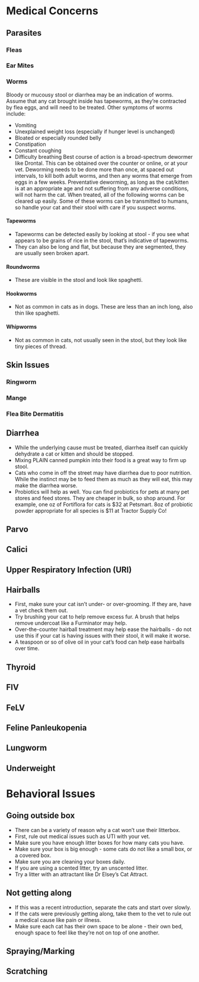 # Medical Concerns
## Parasites
### Fleas
### Ear Mites
### Worms
Bloody or mucousy stool or diarrhea may be an indication of worms. Assume that any cat brought inside has tapeworms, as they’re contracted by flea eggs, and will need to be treated. 
Other symptoms of worms include:
* Vomiting
* Unexplained weight loss (especially if hunger level is unchanged)
* Bloated or especially rounded belly
* Constipation
* Constant coughing
* Difficulty breathing
Best course of action is a broad-spectrum dewormer like Drontal. This can be obtained over the counter or online, or at your vet. Deworming needs to be done more than once, at spaced out intervals, to kill both adult worms, and then any worms that emerge from eggs in a few weeks. 
Preventative deworming, as long as the cat/kitten is at an appropriate age and not suffering from any adverse conditions, will not harm the cat. 
When treated, all of the following worms can be cleared up easily. 
Some of these worms can be transmitted to humans, so handle your cat and their stool with care if you suspect worms. 
#### Tapeworms
* Tapeworms can be detected easily by looking at stool - if you see what appears to be grains of rice in the stool, that’s indicative of tapeworms. 
* They can also be long and flat, but because they are segmented, they are usually seen broken apart. 
#### Roundworms
* These are visible in the stool and look like spaghetti. 
#### Hookworms
* Not as common in cats as in dogs. These are less than an inch long, also thin like spaghetti. 
#### Whipworms
* Not as common in cats, not usually seen in the stool, but they look like tiny pieces of thread. 
## Skin Issues
### Ringworm
### Mange
### Flea Bite Dermatitis
## Diarrhea
* While the underlying cause must be treated, diarrhea itself can quickly dehydrate a cat or kitten and should be stopped. 
* Mixing PLAIN canned pumpkin into their food is a great way to firm up stool. 
* Cats who come in off the street may have diarrhea due to poor nutrition. While the instinct may be to feed them as much as they will eat, this may make the diarrhea worse. 
* Probiotics will help as well. You can find probiotics for pets at many pet stores and feed stores. They are cheaper in bulk, so shop around. For example, one oz of Fortiflora for cats is $32 at Petsmart. 8oz of probiotic powder appropriate for all species is $11 at Tractor Supply Co!
## Parvo
## Calici
## Upper Respiratory Infection (URI)
## Hairballs
* First, make sure your cat isn’t under- or over-grooming. If they are, have a vet check them out. 
* Try brushing your cat to help remove excess fur. A brush that helps remove undercoat like a Furminator may help. 
* Over-the-counter hairball treatment may help ease the hairballs - do not use this if your cat is having issues with their stool, it will make it worse. 
* A teaspoon or so of olive oil in your cat’s food can help ease hairballs over time. 
## Thyroid
## FIV
## FeLV
## Feline Panleukopenia
## Lungworm
## Underweight

# Behavioral Issues
## Going outside box
* There can be a variety of reason why a cat won’t use their litterbox.
* First, rule out medical issues such as UTI with your vet.
* Make sure you have enough litter boxes for how many cats you have.
* Make sure your box is big enough - some cats do not like a small box, or a covered box. 
* Make sure you are cleaning your boxes daily. 
* If you are using a scented litter, try an unscented litter. 
* Try a litter with an attractant like Dr Elsey’s Cat Attract. 
## Not getting along
* If this was a recent introduction, separate the cats and start over slowly.
* If the cats were previously getting along, take them to the vet to rule out a medical cause like pain or illness. 
*  Make sure each cat has their own space to be alone - their own bed, enough space to feel like they’re not on top of one another. 

## Spraying/Marking
## Scratching



